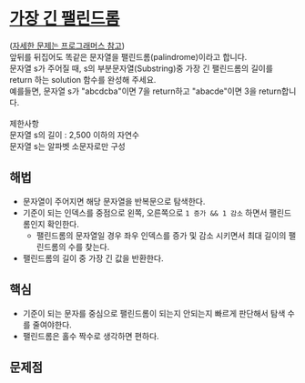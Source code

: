 # [가장 긴 팰린드롬](https://github.com/malvr00/Java-algorithm/blob/master/programmers/level3/step17/src/Main.java)

([자세한 문제는 프로그래머스 참고](https://school.programmers.co.kr/learn/courses/30/lessons/12904)) <br/>
앞뒤를 뒤집어도 똑같은 문자열을 팰린드롬(palindrome)이라고 합니다. <br/>
문자열 s가 주어질 때, s의 부분문자열(Substring)중 가장 긴 팰린드롬의 길이를 return 하는 solution 함수를 완성해 주세요.<br/>
예를들면, 문자열 s가 "abcdcba"이면 7을 return하고 "abacde"이면 3을 return합니다.<br/>
<br/>
제한사항<br/>
문자열 s의 길이 : 2,500 이하의 자연수<br/>
문자열 s는 알파벳 소문자로만 구성


## 해법
* 문자열이 주어지면 해당 문자열을 반복문으로 탐색한다.
* 기준이 되는 인덱스를 중점으로 왼쪽, 오른쪽으로 `1 증가 && 1 감소` 하면서 팰린드롬인지 확인한다.
  * 팰린드롬의 문자열일 경우 좌우 인덱스를 증가 및 감소 시키면서 최대 길이의 팰린드롬의 수를 찾는다.
* 팰린드롬의 길이 중 가장 긴 값을 반환한다.

## 핵심
* 기준이 되는 문자를 중심으로 팰린드롬이 되는지 안되는지 빠르게 판단해서 탐색 수 를 줄여야한다.
* 팰린드롬은 홀수 짝수로 생각하면 편하다.

## 문제점
